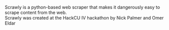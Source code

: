 Scrawly is a python-based web scraper that makes it dangerously easy to scrape content from the web.  
Scrawly was created at the HackCU IV hackathon by Nick Palmer and Omer Eldar  
